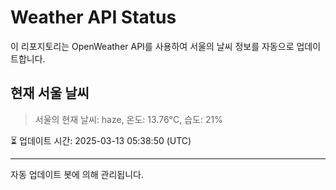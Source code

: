 
# Weather API Status

이 리포지토리는 OpenWeather API를 사용하여 서울의 날씨 정보를 자동으로 업데이트합니다.

## 현재 서울 날씨
> 서울의 현재 날씨: haze, 온도: 13.76°C, 습도: 21%

⏳ 업데이트 시간: 2025-03-13 05:38:50 (UTC)

---
자동 업데이트 봇에 의해 관리됩니다.
